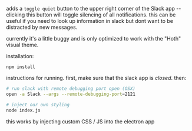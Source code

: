 adds a `toggle quiet` button to the upper right corner of the Slack app -- clicking this button will toggle silencing of all notifications.
this can be useful if you need to look up information in slack but dont want to be distracted by new messages.

currently it's a little buggy and is only optimized to work with the "Hoth" visual theme.

installation:

```
npm install
```

instructions for running. first, make sure that the slack app is _closed_. then:

```sh
# run slack with remote debugging port open (OSX)
open -a Slack --args --remote-debugging-port=2121

# inject our own styling
node index.js
```

this works by injecting custom CSS / JS into the electron app
